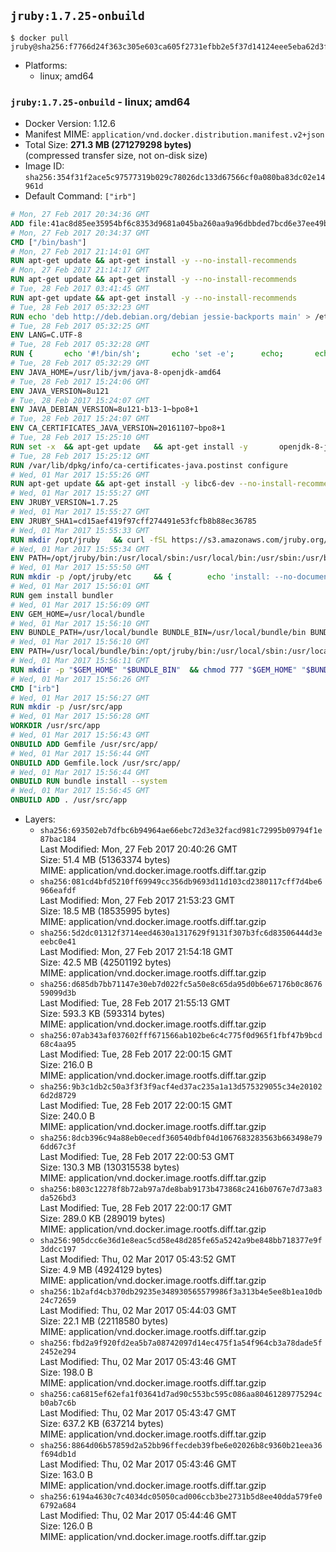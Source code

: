 ## `jruby:1.7.25-onbuild`

```console
$ docker pull jruby@sha256:f7766d24f363c305e603ca605f2731efbb2e5f37d14124eee5eba62d3fba3c78
```

-	Platforms:
	-	linux; amd64

### `jruby:1.7.25-onbuild` - linux; amd64

-	Docker Version: 1.12.6
-	Manifest MIME: `application/vnd.docker.distribution.manifest.v2+json`
-	Total Size: **271.3 MB (271279298 bytes)**  
	(compressed transfer size, not on-disk size)
-	Image ID: `sha256:354f31f2ace5c97577319b029c78026dc133d67566cf0a080ba83dc02e14961d`
-	Default Command: `["irb"]`

```dockerfile
# Mon, 27 Feb 2017 20:34:36 GMT
ADD file:41ac8d85ee35954bf6c8353d9681a045ba260aa9a96dbbded7bcd6e37ee49bea in / 
# Mon, 27 Feb 2017 20:34:37 GMT
CMD ["/bin/bash"]
# Mon, 27 Feb 2017 21:14:01 GMT
RUN apt-get update && apt-get install -y --no-install-recommends 		ca-certificates 		curl 		wget 	&& rm -rf /var/lib/apt/lists/*
# Mon, 27 Feb 2017 21:14:17 GMT
RUN apt-get update && apt-get install -y --no-install-recommends 		bzr 		git 		mercurial 		openssh-client 		subversion 				procps 	&& rm -rf /var/lib/apt/lists/*
# Tue, 28 Feb 2017 03:41:45 GMT
RUN apt-get update && apt-get install -y --no-install-recommends 		bzip2 		unzip 		xz-utils 	&& rm -rf /var/lib/apt/lists/*
# Tue, 28 Feb 2017 05:32:23 GMT
RUN echo 'deb http://deb.debian.org/debian jessie-backports main' > /etc/apt/sources.list.d/jessie-backports.list
# Tue, 28 Feb 2017 05:32:25 GMT
ENV LANG=C.UTF-8
# Tue, 28 Feb 2017 05:32:28 GMT
RUN { 		echo '#!/bin/sh'; 		echo 'set -e'; 		echo; 		echo 'dirname "$(dirname "$(readlink -f "$(which javac || which java)")")"'; 	} > /usr/local/bin/docker-java-home 	&& chmod +x /usr/local/bin/docker-java-home
# Tue, 28 Feb 2017 05:32:29 GMT
ENV JAVA_HOME=/usr/lib/jvm/java-8-openjdk-amd64
# Tue, 28 Feb 2017 15:24:06 GMT
ENV JAVA_VERSION=8u121
# Tue, 28 Feb 2017 15:24:07 GMT
ENV JAVA_DEBIAN_VERSION=8u121-b13-1~bpo8+1
# Tue, 28 Feb 2017 15:24:07 GMT
ENV CA_CERTIFICATES_JAVA_VERSION=20161107~bpo8+1
# Tue, 28 Feb 2017 15:25:10 GMT
RUN set -x 	&& apt-get update 	&& apt-get install -y 		openjdk-8-jdk="$JAVA_DEBIAN_VERSION" 		ca-certificates-java="$CA_CERTIFICATES_JAVA_VERSION" 	&& rm -rf /var/lib/apt/lists/* 	&& [ "$JAVA_HOME" = "$(docker-java-home)" ]
# Tue, 28 Feb 2017 15:25:12 GMT
RUN /var/lib/dpkg/info/ca-certificates-java.postinst configure
# Wed, 01 Mar 2017 15:55:26 GMT
RUN apt-get update && apt-get install -y libc6-dev --no-install-recommends && rm -rf /var/lib/apt/lists/*
# Wed, 01 Mar 2017 15:55:27 GMT
ENV JRUBY_VERSION=1.7.25
# Wed, 01 Mar 2017 15:55:27 GMT
ENV JRUBY_SHA1=cd15aef419f97cff274491e53fcfb8b88ec36785
# Wed, 01 Mar 2017 15:55:33 GMT
RUN mkdir /opt/jruby   && curl -fSL https://s3.amazonaws.com/jruby.org/downloads/${JRUBY_VERSION}/jruby-bin-${JRUBY_VERSION}.tar.gz -o /tmp/jruby.tar.gz   && echo "$JRUBY_SHA1 /tmp/jruby.tar.gz" | sha1sum -c -   && tar -zx --strip-components=1 -f /tmp/jruby.tar.gz -C /opt/jruby   && rm /tmp/jruby.tar.gz   && update-alternatives --install /usr/local/bin/ruby ruby /opt/jruby/bin/jruby 1
# Wed, 01 Mar 2017 15:55:34 GMT
ENV PATH=/opt/jruby/bin:/usr/local/sbin:/usr/local/bin:/usr/sbin:/usr/bin:/sbin:/bin
# Wed, 01 Mar 2017 15:55:50 GMT
RUN mkdir -p /opt/jruby/etc 	&& { 		echo 'install: --no-document'; 		echo 'update: --no-document'; 	} >> /opt/jruby/etc/gemrc
# Wed, 01 Mar 2017 15:56:01 GMT
RUN gem install bundler
# Wed, 01 Mar 2017 15:56:09 GMT
ENV GEM_HOME=/usr/local/bundle
# Wed, 01 Mar 2017 15:56:10 GMT
ENV BUNDLE_PATH=/usr/local/bundle BUNDLE_BIN=/usr/local/bundle/bin BUNDLE_SILENCE_ROOT_WARNING=1 BUNDLE_APP_CONFIG=/usr/local/bundle
# Wed, 01 Mar 2017 15:56:10 GMT
ENV PATH=/usr/local/bundle/bin:/opt/jruby/bin:/usr/local/sbin:/usr/local/bin:/usr/sbin:/usr/bin:/sbin:/bin
# Wed, 01 Mar 2017 15:56:11 GMT
RUN mkdir -p "$GEM_HOME" "$BUNDLE_BIN" 	&& chmod 777 "$GEM_HOME" "$BUNDLE_BIN"
# Wed, 01 Mar 2017 15:56:26 GMT
CMD ["irb"]
# Wed, 01 Mar 2017 15:56:27 GMT
RUN mkdir -p /usr/src/app
# Wed, 01 Mar 2017 15:56:28 GMT
WORKDIR /usr/src/app
# Wed, 01 Mar 2017 15:56:43 GMT
ONBUILD ADD Gemfile /usr/src/app/
# Wed, 01 Mar 2017 15:56:44 GMT
ONBUILD ADD Gemfile.lock /usr/src/app/
# Wed, 01 Mar 2017 15:56:44 GMT
ONBUILD RUN bundle install --system
# Wed, 01 Mar 2017 15:56:45 GMT
ONBUILD ADD . /usr/src/app
```

-	Layers:
	-	`sha256:693502eb7dfbc6b94964ae66ebc72d3e32facd981c72995b09794f1e87bac184`  
		Last Modified: Mon, 27 Feb 2017 20:40:26 GMT  
		Size: 51.4 MB (51363374 bytes)  
		MIME: application/vnd.docker.image.rootfs.diff.tar.gzip
	-	`sha256:081cd4bfd5210ff69949cc356db9693d11d103cd2380117cff7d4be6966eafdf`  
		Last Modified: Mon, 27 Feb 2017 21:53:23 GMT  
		Size: 18.5 MB (18535995 bytes)  
		MIME: application/vnd.docker.image.rootfs.diff.tar.gzip
	-	`sha256:5d2dc01312f3714eed4630a1317629f9131f307b3fc6d83506444d3eeebc0e41`  
		Last Modified: Mon, 27 Feb 2017 21:54:18 GMT  
		Size: 42.5 MB (42501192 bytes)  
		MIME: application/vnd.docker.image.rootfs.diff.tar.gzip
	-	`sha256:d685db7bb71147e30eb7d022fc5a50e8c65da95d0b6e67176b0c867659099d3b`  
		Last Modified: Tue, 28 Feb 2017 21:55:13 GMT  
		Size: 593.3 KB (593314 bytes)  
		MIME: application/vnd.docker.image.rootfs.diff.tar.gzip
	-	`sha256:07ab343af037602fff671566ab102be6c4c775f0d965f1fbf47b9bcd68c4aa95`  
		Last Modified: Tue, 28 Feb 2017 22:00:15 GMT  
		Size: 216.0 B  
		MIME: application/vnd.docker.image.rootfs.diff.tar.gzip
	-	`sha256:9b3c1db2c50a3f3f3f9acf4ed37ac235a1a13d575329055c34e201026d2d8729`  
		Last Modified: Tue, 28 Feb 2017 22:00:15 GMT  
		Size: 240.0 B  
		MIME: application/vnd.docker.image.rootfs.diff.tar.gzip
	-	`sha256:8dcb396c94a88eb0ecedf360540dbf04d1067683283563b663498e796dd67c3f`  
		Last Modified: Tue, 28 Feb 2017 22:00:53 GMT  
		Size: 130.3 MB (130315538 bytes)  
		MIME: application/vnd.docker.image.rootfs.diff.tar.gzip
	-	`sha256:b803c12278f8b72ab97a7de8bab9173b473868c2416b0767e7d73a83da526bd3`  
		Last Modified: Tue, 28 Feb 2017 22:00:17 GMT  
		Size: 289.0 KB (289019 bytes)  
		MIME: application/vnd.docker.image.rootfs.diff.tar.gzip
	-	`sha256:905dcc6e36d1e8eac5cd58e48d285fe65a5242a9be848bb718377e9f3ddcc197`  
		Last Modified: Thu, 02 Mar 2017 05:43:52 GMT  
		Size: 4.9 MB (4924129 bytes)  
		MIME: application/vnd.docker.image.rootfs.diff.tar.gzip
	-	`sha256:1b2afd4cb370db29235e348930565579986f3a313b4e5ee8b1ea10db24c72659`  
		Last Modified: Thu, 02 Mar 2017 05:44:03 GMT  
		Size: 22.1 MB (22118580 bytes)  
		MIME: application/vnd.docker.image.rootfs.diff.tar.gzip
	-	`sha256:fbd2a9f920fd2ea5b7a08742097d14ec475f1a54f964cb3a78dade5f2452e294`  
		Last Modified: Thu, 02 Mar 2017 05:43:46 GMT  
		Size: 198.0 B  
		MIME: application/vnd.docker.image.rootfs.diff.tar.gzip
	-	`sha256:ca6815ef62efa1f03641d7ad90c553bc595c086aa80461289775294cb0ab7c6b`  
		Last Modified: Thu, 02 Mar 2017 05:43:47 GMT  
		Size: 637.2 KB (637214 bytes)  
		MIME: application/vnd.docker.image.rootfs.diff.tar.gzip
	-	`sha256:8864d06b57859d2a52bb96ffecdeb39fbe6e02026b8c9360b21eea36f694db1d`  
		Last Modified: Thu, 02 Mar 2017 05:43:46 GMT  
		Size: 163.0 B  
		MIME: application/vnd.docker.image.rootfs.diff.tar.gzip
	-	`sha256:6194a4630c7c4034dc05050cad006ccb3be2731b5d8ee40dda579fe06792a684`  
		Last Modified: Thu, 02 Mar 2017 05:44:46 GMT  
		Size: 126.0 B  
		MIME: application/vnd.docker.image.rootfs.diff.tar.gzip
